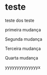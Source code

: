 # teste
teste dos teste

primeira mudança

Segunda mudança

Terceira mudança

Quarta mudança

yyyyyyyyyyyyyyx
